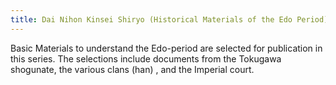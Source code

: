 ```yaml
---
title: Dai Nihon Kinsei Shiryo (Historical Materials of the Edo Period)
---
```


Basic Materials to understand the Edo-period are selected for publication in this series. The selections include documents from the Tokugawa shogunate, the various clans (han) , and the Imperial court.